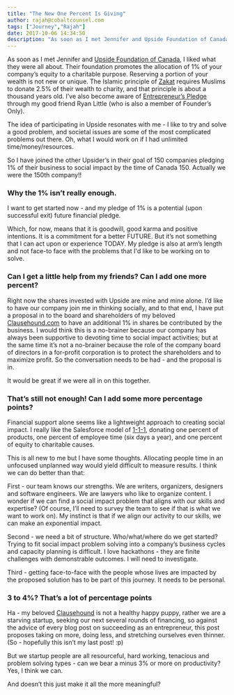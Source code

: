 ```yaml
---
title: "The New One Percent Is Giving"
author: rajah@cobaltcounsel.com
tags: ["Journey","Rajah"]
date: 2017-10-06 14:34:50
description: "As soon as I met Jennifer and Upside Foundation of Canada, I liked what they were all about.  Their foundation promotes the allocation of 1% of your company’s equity to a charitable purpose.  Reserving a portion of your wealth is not new or unique."
---
```


As soon as I met Jennifer and [Upside Foundation of Canada](http://upsidefoundation.ca/), I liked what they were all about.  Their foundation promotes the allocation of 1% of your company’s equity to a charitable purpose.  Reserving a portion of your wealth is not new or unique.  The Islamic principle of [Zakat](https://en.wikipedia.org/wiki/Zakat) requires Muslims to donate 2.5% of their wealth to charity, and that principle is about a thousand years old.  I’ve also become aware of [Entrepreneur’s Pledge](https://www.entrepreneurspledge.org/) through my good friend Ryan Little (who is also a member of Founder’s Only).

The idea of participating in Upside resonates with me - I like to try and solve a good problem, and societal issues are some of the most complicated problems out there.  Oh, what I would work on if I had unlimited time/money/resources.

So I have joined the other Upsider’s in their goal of 150 companies pledging 1% of their business to social impact by the time of Canada 150.  Actually we were the 150th company!!

### Why the 1% isn’t really enough.

I want to get started now - and my pledge of 1% is a potential (upon successful exit) future financial pledge.

Which, for now, means that it is goodwill, good karma and positive intentions.  It is a commitment for a better FUTURE.  But it’s not something that I can act upon or experience TODAY.  My pledge is also at arm’s length and not face-to face with the problems that I'd like to be working on to solve.

### Can I get a little help from my friends?  Can I add one more percent?

Right now the shares invested with Upside are mine and mine alone.  I’d like to have our company join me in thinking socially, and to that end, I have put a proposal in to the board and shareholders of my beloved [Clausehound.com](https://about.clausehound.com/) to have an additional 1% in shares be contributed by the business.  I would think this is a no-brainer because our company has always been supportive to devoting time to social impact activities; but at the same time it’s not a no-brainer because the role of the company board of directors in a for-profit corporation is to protect the shareholders and to maximize profit.  So the conversation needs to be had - and the proposal is in.

It would be great if we were all in on this together.

### That’s still not enough!  Can I add some more percentage points?

Financial support alone seems like a lightweight approach to creating social impact.  I really like the Salesforce model of [1-1-1](https://www.salesforce.com/company/salesforceorg/), donating one percent of products, one percent of employee time (six days a year), and one percent of equity to charitable causes.

This is all new to me but I have some thoughts.  Allocating people time in an unfocused unplanned way would yield difficult to measure results.  I think we can do better than that:

First - our team knows our strengths.  We are writers, organizers, designers and software engineers.  We are lawyers who like to organize content.  I wonder if we can find a social impact problem that aligns with our skills and expertise?  (Of course, I’ll need to survey the team to see if that is what we want to work on).  My instinct is that if we align our activity to our skills, we can make an exponential impact.

Second - we need a bit of structure.  Who/what/where do we get started?  Trying to fit social impact problem solving into a company’s business cycles and capacity planning is difficult.  I love hackathons - they are finite challenges with demonstrable outcomes.  I will need to investigate.

Third - getting face-to-face with the people whose lives are impacted by the proposed solution has to be part of this journey.  It needs to be personal.

### 3 to 4%?  That’s a lot of percentage points

Ha - my beloved [Clausehound](https://about.clausehound.com/) is not a healthy happy puppy, rather we are a starving startup, seeking our next several rounds of financing, so against the advice of every blog post on succeeding as an entrepreneur, this post proposes taking on more, doing less, and stretching ourselves even thinner.  (So - hopefully this isn’t my last post!  :p)

But we startup people are all resourceful, hard working, tenacious and problem solving types - can we bear a minus 3% or more on productivity?  Yes, I think we can.

And doesn’t this just make it all the more meaningful?
